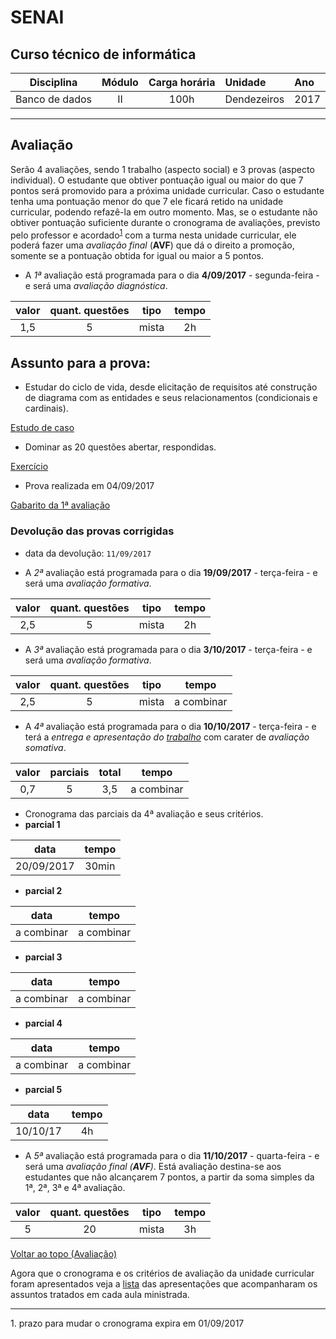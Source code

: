 # SENAI

## Curso técnico de informática

|Disciplina|Módulo|Carga horária|Unidade|Ano|
|----------|:----:|:-----------:|:------|:--|
|Banco de dados|II|100h|Dendezeiros|2017|

---

## Avaliação

Serão 4 avaliações, sendo 1 trabalho (aspecto social) e 3 provas (aspecto individual). O estudante que obtiver pontuação igual ou  maior do que 7 pontos será promovido para a próxima unidade curricular. Caso o estudante tenha uma pontuação menor do que 7 ele ficará retido na unidade curricular, podendo refazê-la em outro momento.
Mas, se o estudante não obtiver pontuação suficiente durante o cronograma de avaliações, previsto pelo professor e acordado<sup>[1](#myfootnote1)</sup> com a turma nesta unidade curricular, ele poderá fazer uma *avaliação final* (**AVF**) que dá o direito a promoção, somente se a pontuação obtida for igual ou maior a 5 pontos.

- A *1ª* avaliação está programada para o dia **4/09/2017** - segunda-feira - e será uma *avaliação diagnóstica*.

|valor|quant. questões|tipo|tempo|
|:---:|:-------------:|:--:|:---:|
|1,5|5|mista|2h|

## Assunto para a prova:

- Estudar do ciclo de vida, desde elicitação de requisitos até construção de diagrama com as entidades e seus relacionamentos (condicionais e cardinais).

[Estudo de caso](https://github.com/tmenegaz/db_dendezeiros/blob/master/assunto/casos.md#estudos-de-caso)

- Dominar as 20 questões abertar, respondidas. 

[Exercício](https://github.com/tmenegaz/db_dendezeiros/blob/master/assunto/introducao.md#exercícios)

- Prova realizada em 04/09/2017

[Gabarito da 1ª avaliação](https://github.com/tmenegaz/db_dendezeiros/blob/master/assunto/av1.md#gabarito)

### Devolução das provas corrigidas

- data da devolução: `11/09/2017`

- A *2ª* avaliação está programada para o dia **19/09/2017** - terça-feira - e será uma *avaliação formativa*.

|valor|quant. questões|tipo|tempo|
|:---:|:-------------:|:--:|:---:|
|2,5|5|mista|2h|

- A *3ª* avaliação está programada para o dia **3/10/2017** - terça-feira - e será uma *avaliação formativa*.

|valor|quant. questões|tipo|tempo|
|:---:|:-------------:|:--:|:---:|
|2,5|5|mista|a combinar|

- A *4ª* avaliação está programada para o dia **10/10/2017** - terça-feira - e terá a *entrega e apresentação do [trabalho](https://github.com/tmenegaz/db_dendezeiros/blob/master/trabalho.md#trabalho)* com carater de *avaliação somativa*.

|valor|parciais|total|tempo|
|:---:|:-------------:|:--:|:---:|
|0,7|5|3,5|a combinar|

- Cronograma das parciais da 4ª avaliação e seus critérios.
- **parcial 1**

|data|tempo|
|:--:|:---:|
|20/09/2017|30min|

- **parcial 2**

|data|tempo|
|:--:|:---:|
|a combinar|a combinar|

- **parcial 3**

|data|tempo|
|:--:|:---:|
|a combinar|a combinar|

- **parcial 4**

|data|tempo|
|:--:|:---:|
|a combinar|a combinar|

- **parcial 5**

|data|tempo|
|:--:|:---:|
|10/10/17|4h|


- A *5ª* avaliação está programada para o dia **11/10/2017** - quarta-feira - e será uma *avaliação final (**AVF**)*. Está avaliação destina-se aos estudantes que não alcançarem 7 pontos, a partir da soma simples da 1ª, 2ª, 3ª e 4ª avaliação.

|valor|quant. questões|tipo|tempo|
|:---:|:-------------:|:--:|:---:|
|5| 20 | mista |3h|

[Voltar ao topo (Avaliação)](#avaliação)

Agora que o cronograma e os critérios de avaliação da unidade curricular foram apresentados veja a [lista](https://github.com/tmenegaz/db_dendezeiros/blob/master/assunto/lista.md#lista-de-aulas) das apresentações que acompanharam os assuntos tratados em cada aula ministrada. 

---

<a name="myfootnote1">1.</a> prazo para mudar o cronograma expira em 01/09/2017 